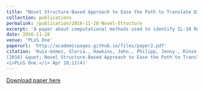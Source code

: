 ```yaml
---
title: "Novel Structure-Based Approach to Ease the Path to Translate Discontinuous Unstructured Protein Regions into Small Regular Architectures: de Novo Design of IL-10 Receptor Mimetics"
collection: publications
permalink: /publication/2016-11-28-Novel-Structure
excerpt: 'A paper about computational methods used to identify IL-10 Receptor candidate proteins.'
date: 2016-11-28
venue: 'PLoS One'
paperurl: 'http://academicpages.github.io/files/paper2.pdf'
citation: 'Ruiz-Gómez, Gloria., Hawkins, John., Philipp, Jenny., Künze, Georg., Löser, Reik., Fahmy, Karim., and Pisabarro,  M. Teresa.
(2016) &quot; Novel Structure-Based Approach to Ease the Path to Translate Discontinuous Unstructured Protein Regions into Small Regular Architectures: de Novo Design of IL-10 Receptor Mimetics&quot; 
<i>PLoS One.</i> Apr 28;11(4)'
--- 
```



[Download paper here](http://academicpages.github.io/files/paper2.pdf)
